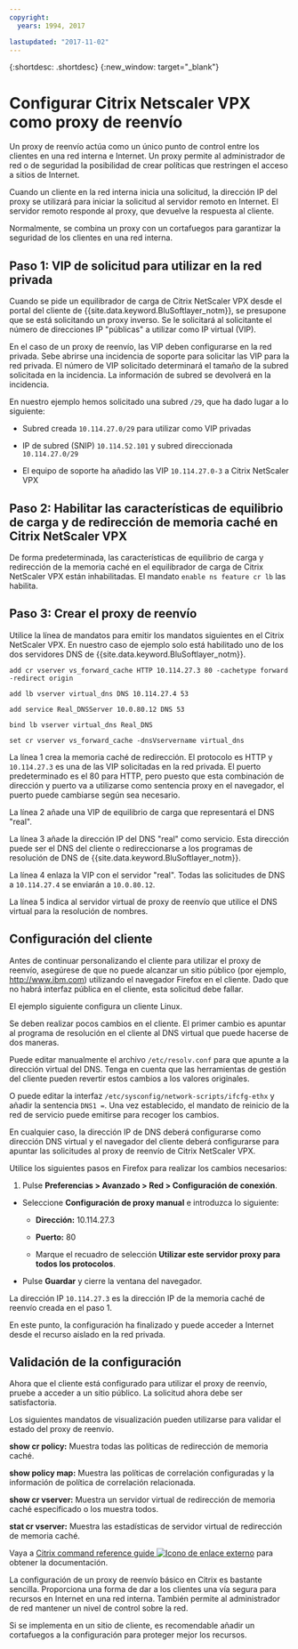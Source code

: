 ```yaml
---
copyright:
  years: 1994, 2017

lastupdated: "2017-11-02"
---
```


{:shortdesc: .shortdesc}
{:new_window: target="_blank"}

# Configurar Citrix Netscaler VPX como proxy de reenvío

Un proxy de reenvío actúa como un único punto de control entre los clientes en una red interna e Internet. Un proxy permite al administrador de red o de seguridad la posibilidad de crear políticas que restringen el acceso a sitios de Internet.

Cuando un cliente en la red interna inicia una solicitud, la dirección IP del proxy se utilizará para iniciar la solicitud al servidor remoto en Internet. El servidor remoto responde al proxy, que devuelve la respuesta al cliente.

Normalmente, se combina un proxy con un cortafuegos para garantizar la seguridad de los clientes en una red interna.

## Paso 1: VIP de solicitud para utilizar en la red privada 

Cuando se pide un equilibrador de carga de Citrix NetScaler VPX desde el portal del cliente de {{site.data.keyword.BluSoftlayer_notm}}, se presupone que se está solicitando un proxy inverso. Se le solicitará al solicitante el número de direcciones IP "públicas" a utilizar como IP virtual (VIP).

En el caso de un proxy de reenvío, las VIP deben configurarse en la red privada. Sebe abrirse una incidencia de soporte para solicitar las VIP para la red privada. El número de VIP solicitado determinará el tamaño de la subred solicitada en la incidencia. La información de subred se devolverá en la incidencia.

En nuestro ejemplo hemos solicitado una subred `/29`, que ha dado lugar a lo siguiente:

* Subred creada `10.114.27.0/29` para utilizar como VIP privadas

* IP de subred (SNIP) `10.114.52.101` y subred direccionada `10.114.27.0/29`

* El equipo de soporte ha añadido las VIP `10.114.27.0-3` a Citrix NetScaler VPX

## Paso 2: Habilitar las características de equilibrio de carga y de redirección de memoria caché en Citrix NetScaler VPX

De forma predeterminada, las características de equilibrio de carga y redirección de la memoria caché en el equilibrador de carga de Citrix NetScaler VPX están inhabilitadas. El mandato `enable ns feature cr lb` las habilita.


## Paso 3: Crear el proxy de reenvío

Utilice la línea de mandatos para emitir los mandatos siguientes en el Citrix NetScaler VPX. En nuestro caso de ejemplo solo está habilitado uno de los dos servidores DNS de {{site.data.keyword.BluSoftlayer_notm}}.  

```
add cr vserver vs_forward_cache HTTP 10.114.27.3 80 -cachetype forward -redirect origin

add lb vserver virtual_dns DNS 10.114.27.4 53

add service Real_DNSServer 10.0.80.12 DNS 53

bind lb vserver virtual_dns Real_DNS

set cr vserver vs_forward_cache -dnsVservername virtual_dns
```

La línea 1 crea la memoria caché de redirección. El protocolo es HTTP y `10.114.27.3` es una de las VIP solicitadas en la red privada. El puerto predeterminado es el 80 para HTTP, pero puesto que esta combinación de dirección y puerto va a utilizarse como sentencia proxy en el navegador, el puerto puede cambiarse según sea necesario.

La línea 2 añade una VIP de equilibrio de carga que representará el DNS "real".

La línea 3 añade la dirección IP del DNS "real" como servicio. Esta dirección puede ser el DNS del cliente o redireccionarse a los programas de resolución de DNS de {{site.data.keyword.BluSoftlayer_notm}}.

La línea 4 enlaza la VIP con el servidor "real". Todas las solicitudes de DNS a `10.114.27.4` se enviarán a `10.0.80.12`.

La línea 5 indica al servidor virtual de proxy de reenvío que utilice el DNS virtual para la resolución de nombres.

## Configuración del cliente

Antes de continuar personalizando el cliente para utilizar el proxy de reenvío, asegúrese de que no puede alcanzar un sitio público (por ejemplo, http://www.ibm.com) utilizando el navegador Firefox en el cliente. Dado que no habrá interfaz pública en el cliente, esta solicitud debe fallar. 

El ejemplo siguiente configura un cliente Linux.

Se deben realizar pocos cambios en el cliente. El primer cambio es apuntar al programa de resolución en el cliente al DNS virtual que puede hacerse de dos maneras.

Puede editar manualmente el archivo `/etc/resolv.conf` para que apunte a la dirección virtual del DNS. Tenga en cuenta que las herramientas de gestión del cliente pueden revertir estos cambios a los valores originales.  

O puede editar la interfaz `/etc/sysconfig/network-scripts/ifcfg-ethx` y añadir la sentencia `DNS1 =`. Una vez establecido, el mandato de reinicio de la red de servicio puede emitirse para recoger los cambios.

En cualquier caso, la dirección IP de DNS deberá configurarse como dirección DNS virtual y el navegador del cliente deberá configurarse para apuntar las solicitudes al proxy de reenvío de Citrix NetScaler VPX.

Utilice los siguientes pasos en Firefox para realizar los cambios necesarios:

1. Pulse **Preferencias > Avanzado > Red > Configuración de conexión**.

* Seleccione **Configuración de proxy manual** e introduzca lo siguiente:

  * **Dirección:** 10.114.27.3

  * **Puerto:** 80

  * Marque el recuadro de selección **Utilizar este servidor proxy para todos los protocolos**.

* Pulse **Guardar** y cierre la ventana del navegador.

La dirección IP `10.114.27.3` es la dirección IP de la memoria caché de reenvío creada en el paso 1.

En este punto, la configuración ha finalizado y puede acceder a Internet desde el recurso aislado en la red privada.

## Validación de la configuración

Ahora que el cliente está configurado para utilizar el proxy de reenvío, pruebe a acceder a un sitio público. La solicitud ahora debe ser satisfactoria.

Los siguientes mandatos de visualización pueden utilizarse para validar el estado del proxy de reenvío.

**show cr policy:** Muestra todas las políticas de redirección de memoria caché.

**show policy map:** Muestra las políticas de correlación configuradas y la información de política de correlación relacionada.

**show cr vserver:** Muestra un servidor virtual de redirección de memoria caché especificado o los muestra todos.

**stat cr vserver:** Muestra las estadísticas de servidor virtual de redirección de memoria caché.

Vaya a [Citrix command reference guide ![Icono de enlace externo](../../icons/launch-glyph.svg "Icono de enlace externo")](https://support.citrix.com/servlet/KbServlet/download/20679-102-665857/NS-CommandReference-Guide.pdf) para obtener la documentación.

La configuración de un proxy de reenvío básico en Citrix es bastante sencilla. Proporciona una forma de dar a los clientes una vía segura para recursos en Internet en una red interna. También permite al administrador de red mantener un nivel de control sobre la red.

Si se implementa en un sitio de cliente, es recomendable añadir un cortafuegos a la configuración para proteger mejor los recursos.
